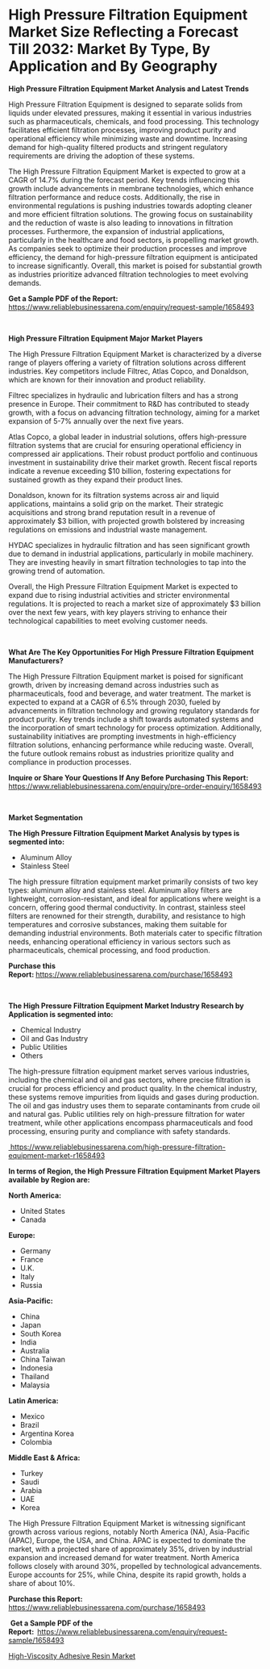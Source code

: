 <p><h1>High Pressure Filtration Equipment Market Size Reflecting a Forecast Till 2032: Market By Type, By Application and By Geography</h1></p><p><strong>High Pressure Filtration Equipment Market Analysis and Latest Trends</strong></p>
<p><p>High Pressure Filtration Equipment is designed to separate solids from liquids under elevated pressures, making it essential in various industries such as pharmaceuticals, chemicals, and food processing. This technology facilitates efficient filtration processes, improving product purity and operational efficiency while minimizing waste and downtime. Increasing demand for high-quality filtered products and stringent regulatory requirements are driving the adoption of these systems.</p><p>The High Pressure Filtration Equipment Market is expected to grow at a CAGR of 14.7% during the forecast period. Key trends influencing this growth include advancements in membrane technologies, which enhance filtration performance and reduce costs. Additionally, the rise in environmental regulations is pushing industries towards adopting cleaner and more efficient filtration solutions. The growing focus on sustainability and the reduction of waste is also leading to innovations in filtration processes. Furthermore, the expansion of industrial applications, particularly in the healthcare and food sectors, is propelling market growth. As companies seek to optimize their production processes and improve efficiency, the demand for high-pressure filtration equipment is anticipated to increase significantly. Overall, this market is poised for substantial growth as industries prioritize advanced filtration technologies to meet evolving demands.</p></p>
<p><strong>Get a Sample PDF of the Report:&nbsp;</strong> <a href="https://www.reliablebusinessarena.com/enquiry/request-sample/1658493?utm_campaign=3552&utm_medium=2&utm_source=Github&utm_content=ia&utm_term=23032025&utm_id=high-pressure-filtration-equipment">https://www.reliablebusinessarena.com/enquiry/request-sample/1658493</a></p>
<p>&nbsp;</p>
<p><strong>High Pressure Filtration Equipment Major Market Players</strong></p>
<p><p>The High Pressure Filtration Equipment Market is characterized by a diverse range of players offering a variety of filtration solutions across different industries. Key competitors include Filtrec, Atlas Copco, and Donaldson, which are known for their innovation and product reliability.</p><p>Filtrec specializes in hydraulic and lubrication filters and has a strong presence in Europe. Their commitment to R&D has contributed to steady growth, with a focus on advancing filtration technology, aiming for a market expansion of 5-7% annually over the next five years.</p><p>Atlas Copco, a global leader in industrial solutions, offers high-pressure filtration systems that are crucial for ensuring operational efficiency in compressed air applications. Their robust product portfolio and continuous investment in sustainability drive their market growth. Recent fiscal reports indicate a revenue exceeding $10 billion, fostering expectations for sustained growth as they expand their product lines.</p><p>Donaldson, known for its filtration systems across air and liquid applications, maintains a solid grip on the market. Their strategic acquisitions and strong brand reputation result in a revenue of approximately $3 billion, with projected growth bolstered by increasing regulations on emissions and industrial waste management.</p><p>HYDAC specializes in hydraulic filtration and has seen significant growth due to demand in industrial applications, particularly in mobile machinery. They are investing heavily in smart filtration technologies to tap into the growing trend of automation.</p><p>Overall, the High Pressure Filtration Equipment Market is expected to expand due to rising industrial activities and stricter environmental regulations. It is projected to reach a market size of approximately $3 billion over the next few years, with key players striving to enhance their technological capabilities to meet evolving customer needs.</p></p>
<p>&nbsp;</p>
<p><strong>What Are The Key Opportunities For High Pressure Filtration Equipment Manufacturers?</strong></p>
<p><p>The High Pressure Filtration Equipment market is poised for significant growth, driven by increasing demand across industries such as pharmaceuticals, food and beverage, and water treatment. The market is expected to expand at a CAGR of 6.5% through 2030, fueled by advancements in filtration technology and growing regulatory standards for product purity. Key trends include a shift towards automated systems and the incorporation of smart technology for process optimization. Additionally, sustainability initiatives are prompting investments in high-efficiency filtration solutions, enhancing performance while reducing waste. Overall, the future outlook remains robust as industries prioritize quality and compliance in production processes.</p></p>
<p><strong>Inquire or Share Your Questions If Any Before Purchasing This Report:</strong> <a href="https://www.reliablebusinessarena.com/enquiry/pre-order-enquiry/1658493?utm_campaign=3552&utm_medium=2&utm_source=Github&utm_content=ia&utm_term=23032025&utm_id=high-pressure-filtration-equipment">https://www.reliablebusinessarena.com/enquiry/pre-order-enquiry/1658493</a></p>
<p>&nbsp;</p>
<p><strong>Market Segmentation</strong></p>
<p><strong>The High Pressure Filtration Equipment Market Analysis by types is segmented into:</strong></p>
<p><ul><li>Aluminum Alloy</li><li>Stainless Steel</li></ul></p>
<p><p>The high pressure filtration equipment market primarily consists of two key types: aluminum alloy and stainless steel. Aluminum alloy filters are lightweight, corrosion-resistant, and ideal for applications where weight is a concern, offering good thermal conductivity. In contrast, stainless steel filters are renowned for their strength, durability, and resistance to high temperatures and corrosive substances, making them suitable for demanding industrial environments. Both materials cater to specific filtration needs, enhancing operational efficiency in various sectors such as pharmaceuticals, chemical processing, and food production.</p></p>
<p><strong>Purchase this Report:&nbsp;</strong><a href="https://www.reliablebusinessarena.com/purchase/1658493?utm_campaign=3552&utm_medium=2&utm_source=Github&utm_content=ia&utm_term=23032025&utm_id=high-pressure-filtration-equipment">https://www.reliablebusinessarena.com/purchase/1658493</a></p>
<p>&nbsp;</p>
<p><strong>The High Pressure Filtration Equipment Market Industry Research by Application is segmented into:</strong></p>
<p><ul><li>Chemical Industry</li><li>Oil and Gas Industry</li><li>Public Utilities</li><li>Others</li></ul></p>
<p><p>The high-pressure filtration equipment market serves various industries, including the chemical and oil and gas sectors, where precise filtration is crucial for process efficiency and product quality. In the chemical industry, these systems remove impurities from liquids and gases during production. The oil and gas industry uses them to separate contaminants from crude oil and natural gas. Public utilities rely on high-pressure filtration for water treatment, while other applications encompass pharmaceuticals and food processing, ensuring purity and compliance with safety standards.</p></p>
<p><a href="https://www.reliablebusinessarena.com/high-pressure-filtration-equipment-market-r1658493?utm_campaign=3552&utm_medium=2&utm_source=Github&utm_content=ia&utm_term=23032025&utm_id=high-pressure-filtration-equipment">&nbsp;https://www.reliablebusinessarena.com/high-pressure-filtration-equipment-market-r1658493</a></p>
<p><strong>In terms of Region, the High Pressure Filtration Equipment Market Players available by Region are:</strong></p>
<p>
    <p> <strong> North America: </strong>
        <ul>
            <li>United States</li>
            <li>Canada</li>
        </ul>
        </p> 
    <p> <strong> Europe: </strong>
        <ul>
            <li>Germany</li>
            <li>France</li>
            <li>U.K.</li>
            <li>Italy</li>
            <li>Russia</li>
        </ul>
        </p> 
    <p> <strong> Asia-Pacific: </strong>
        <ul>
            <li>China</li>
            <li>Japan</li>
            <li>South Korea</li>
            <li>India</li>
            <li>Australia</li>
            <li>China Taiwan</li>
            <li>Indonesia</li>
            <li>Thailand</li>
            <li>Malaysia</li>
        </ul>
        </p> 
    <p> <strong> Latin America: </strong>
        <ul>
            <li>Mexico</li>
            <li>Brazil</li>
            <li>Argentina Korea</li>
            <li>Colombia</li>
        </ul>
        </p> 
    <p> <strong> Middle East & Africa: </strong>
        <ul>
            <li>Turkey</li>
            <li>Saudi</li>
            <li>Arabia</li>
            <li>UAE</li>
            <li>Korea</li>
        </ul>
    </p>
    </p>
<p><p>The High Pressure Filtration Equipment Market is witnessing significant growth across various regions, notably North America (NA), Asia-Pacific (APAC), Europe, the USA, and China. APAC is expected to dominate the market, with a projected share of approximately 35%, driven by industrial expansion and increased demand for water treatment. North America follows closely with around 30%, propelled by technological advancements. Europe accounts for 25%, while China, despite its rapid growth, holds a share of about 10%.</p></p>
<p><strong>Purchase this Report: </strong><a href="https://www.reliablebusinessarena.com/purchase/1658493?utm_campaign=3552&utm_medium=2&utm_source=Github&utm_content=ia&utm_term=23032025&utm_id=high-pressure-filtration-equipment">https://www.reliablebusinessarena.com/purchase/1658493</a></p>
<p>&nbsp;<strong>Get a Sample PDF of the Report:&nbsp;&nbsp;</strong><a href="https://www.reliablebusinessarena.com/enquiry/request-sample/1658493?utm_campaign=3552&utm_medium=2&utm_source=Github&utm_content=ia&utm_term=23032025&utm_id=high-pressure-filtration-equipment">https://www.reliablebusinessarena.com/enquiry/request-sample/1658493</a></p>
<p><strong></strong></p>
<p><p><a href="https://github.com/jhoonatsev/Market-Research-Report-List-1/blob/main/high-viscosity-adhesive-resin-market.md?utm_campaign=3552&utm_medium=2&utm_source=Github&utm_content=ia&utm_term=23032025&utm_id=high-pressure-filtration-equipment">High-Viscosity Adhesive Resin Market</a></p></p>